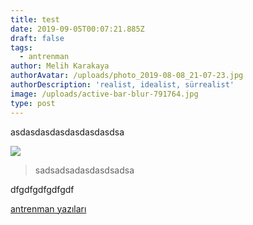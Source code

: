 ```yaml
---
title: test
date: 2019-09-05T00:07:21.885Z
draft: false
tags:
  - antrenman
author: Melih Karakaya
authorAvatar: /uploads/photo_2019-08-08_21-07-23.jpg
authorDescription: 'realist, idealist, sürrealist'
image: /uploads/active-bar-blur-791764.jpg
type: post
---
```

asdasdasdasdasdasdasdsa

![](/uploads/attitude.png)

> sadsadsadasdasdsadsa

dfgdfgdfgdfgdf

<a href="www.barplatoon.com/tags/antrenman/">antrenman yazıları</a>
